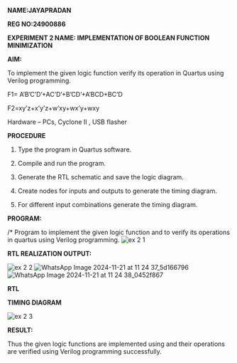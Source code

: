 **NAME:JAYAPRADAN**

**REG NO:24900886**

**EXPERIMENT 2 NAME: IMPLEMENTATION  OF BOOLEAN FUNCTION MINIMIZATION**

**AIM:**

To implement the given logic function verify its operation in Quartus using Verilog programming.

F1= A’B’C’D’+AC’D’+B’CD’+A’BCD+BC’D 

F2=xy’z+x’y’z+w’xy+wx’y+wxy

Hardware – PCs, Cyclone II , USB flasher

**PROCEDURE**

1.	Type the program in Quartus software.

2.	Compile and run the program.

3.	Generate the RTL schematic and save the logic diagram.

4.	Create nodes for inputs and outputs to generate the timing diagram.

5.	For different input combinations generate the timing diagram.


**PROGRAM:**


/* Program to implement the given logic function and to verify its operations in quartus using Verilog programming. 
![ex 2 1](https://github.com/user-attachments/assets/6e8e0ac7-fc21-4b00-8af7-123608c64ac6)



**RTL REALIZATION OUTPUT:**

![ex 2 2](https://github.com/user-attachments/assets/d86f810d-048b-4574-8b9c-5103352f6e50)
![WhatsApp Image 2024-11-21 at 11 24 37_5d166796](https://github.com/user-attachments/assets/6ed55772-543c-4591-98f4-5b28b0dfa531)
![WhatsApp Image 2024-11-21 at 11 24 38_0452f867](https://github.com/user-attachments/assets/5589b1f5-738e-4d35-ac5c-38eaeff9d5a6)

**RTL**

**TIMING DIAGRAM**

![ex 2 3](https://github.com/user-attachments/assets/3781435d-b42c-4b32-b546-6739fa9d4279)

**RESULT:**

Thus the given logic functions are implemented using and their operations are verified using Verilog programming successfully.

